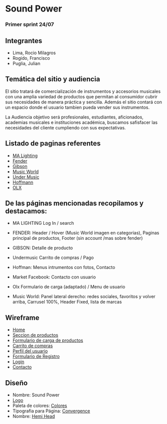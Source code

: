 # Sound Power
### Primer sprint 24/07
## Integrantes
* Lima, Rocio Milagros
* Rogido, Francisco
* Puglia, Julian
## Temática del sitio y audiencia
El sitio tratará de comercialización de instrumentos y accesorios musicales con una amplia variedad de productos que permitan al consumidor cubrir sus necesidades de manera práctica y sencilla. Además el sitio contará con un espacio donde el usuario tambien pueda vender sus instrumentos.


La Audiencia objetivo será profesionales, estudiantes, aficionados, academias musicales e instituciones académica, buscamos safisfacer las necesidades  del cliente cumpliendo con sus expectativas.
## Listado de paginas referentes
* [MA Lighting](https://www.malighting.com/)
* [Fender](https://shop.fender.com/es/intl/start)
* [Gibson](https://www.gibson.com/)
* [Music World](https://www.musicworld.cl/)
* [Under Music](http://www.undermusic.com.ar/web/)
* [Hoffmann](https://www.hoffmannmusica.com.ar/)
* [OLX](https://www.olx.com.ar/)

## De las páginas mencionadas recopilamos y destacamos:

* MA LIGHTING
Log In / search

* FENDER:
Header / Hover (Music World imagen en categorias), 
Paginas principal de productos, 
Footer (sin account /mas sobre fender)

* GIBSON:
Detalle de producto

* Undermusic
Carrito de compras / Pago

* Hoffman:
Menus intrumentos con fotos, 
Contacto

* Market Facebook:
Contacto con usuario

* Olx
Formulario de carga (adaptado) / Menu de usuario

* Music World:
Panel lateral derecho: redes sociales, favoritos y volver arriba,
Carrusel 100%, 
Header Fixed, 
lista de marcas

## Wireframe
- [Home](https://github.com/JulianPuglia/grupo_4_SoundPower/blob/master/sprint1/wireframe/Home.png)
- [Seccion de productos](https://github.com/JulianPuglia/grupo_4_SoundPower/blob/master/sprint1/wireframe/principalProductos.png)
- [Formulario de carga de productos](https://github.com/JulianPuglia/grupo_4_SoundPower/blob/master/sprint1/wireframe/Formulario-productos.png)
- [Carrito de compras](https://github.com/JulianPuglia/grupo_4_SoundPower/blob/master/sprint1/wireframe/Carrito.png)
- [Perfil del usuario](https://github.com/JulianPuglia/grupo_4_SoundPower/blob/master/sprint1/wireframe/PerfilUsuario.png)
- [Formulario de Registro](https://github.com/JulianPuglia/grupo_4_SoundPower/blob/master/sprint1/wireframe/nuevoUsuario.png)
- [Login](https://github.com/JulianPuglia/grupo_4_SoundPower/blob/master/sprint1/wireframe/panelFuncionando.png)
- [Contacto](https://github.com/JulianPuglia/grupo_4_SoundPower/blob/master/sprint1/wireframe/contacto.png)

## Diseño
* Nombre: Sound Power
* [Logo](https://github.com/JulianPuglia/grupo_4_SoundPower/blob/master/sprint1/desing/logo/logo.png)
* Paleta de colores: [Colores](https://colorhunt.co/palette/74172)
* Tipografia para Página: [Convergence](https://fonts.google.com/specimen/Convergence)
* Nombre: [Hemi Head](https://www.1001fonts.com/hemi-head-426-font.html)
